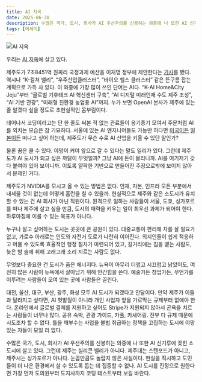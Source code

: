 ```yaml
---
title: AI 지옥
date: 2025-06-30
description: 수많은 국가, 도시, 회사가 AI 우선주의를 신봉하는 와중에 나 또한 AI 신기루에 꽂힌 소도시에 살고 있다.
tags: [에세이]
---
```


![AI 지옥](https://bear-images.sfo2.cdn.digitaloceanspaces.com/archive/02pm.webp)

우리는 [AI 지옥](https://ai-hell.yay.boo)에 살고 있다.

제주도가 7조8451억 원짜리 국정과제 예산을 이재명 정부에 제안한다는 [기사](https://www.jejusori.net/news/articleView.html?idxno=437471)를 봤다. 역시나 “K-컬처 밸리”, “우주산업클러스터”, “바이오 헬스 클러스터” 같은 뜬구름 잡는 계획으로 가득 차 있다. 이 와중에 가장 많이 쓰인 단어는 AI다. “K-AI Home&City Jeju”부터 “글로벌 기후테크 AI 혁신센터 구축”, “AI 디지털 미래인재 수도 제주 조성”, “AI 기반 관광”, “미래형 친환경 농업용 AI”까지. 누가 보면 OpenAI 본사가 제주에 있는 줄 알겠다 싶을 정도로 초현실적인 몸부림이다.

태어나서 코딩이라고는 단 한 줄도 써본 적 없는 관료들이 옹기종기 모여서 주문처럼 AI를 외치는 모습은 참 기묘하다. 서울에 있는 AI 엔지니어들도 가능만 하다면 [미국이든](https://www.chosun.com/economy/tech_it/2024/06/18/GCLGN26TXVDINO2D2Y6WP7Y3QM/) [일본이든](https://www.hankyung.com/article/2025052542081) 떠나고 싶어 하는데, 제주도가 무슨 수로 AI 산업을 키울 수 있단 말인가?

물론 꿈은 클 수 있다. 야망이 커야 앞으로 갈 수 있다는 말도 일리가 있다. 그런데 제주도가 AI 도시가 되고 싶은 까닭이 무엇일까? 그냥 AI에 돈이 몰리니까. AI를 여기저기 갖다 붙여야 있어 보이니까. 이토록 얄팍한 기반으로 만들어진 주장으로밖에 보이지 않아서 문제인 거다. 

제주도가 NVIDIA를 모시고 올 수 있는 방법은 없다. 인재, 자본, 인프라 모든 부분에서 내세울 것이 없는데 어떻게 홈런을 칠 수 있을까. 현실적으로 제주와 같은 소도시가 유치할 수 있는 건 AI 회사가 아닌 직원이다. 원격으로 일하는 사람들이 서울, 도쿄, 싱가포르를 떠나 제주에 살고 싶을 만큼, 도시의 매력을 키우는 일이 최우선 과제가 되어야 한다. 하루아침에 이룰 수 있는 목표가 아니다.

누구나 살고 싶어하는 도시는 곳곳에 큰 공원이 있다. 대중교통이 편리해 차를 살 필요가 없고, 가로수 아래로는 인도와 자전거 도로가 나란히 이어진다. 외지인들이 쉽게 적응하고 머물 수 있도록 효율적인 행정 절차가 마련되어 있고, 길거리에는 침을 뱉는 사람도, 늦은 밤 술에 취해 고래고래 소리 지르는 사람도 없다.

무엇보다 중요한 건 도시가 품은 에너지다. 뉴욕이 아무리 더럽고 시끄럽고 낡았어도, 여전히 많은 사람이 뉴욕에서 살아남기 위해 안간힘을 쓴다. 예술가든 창업가든, 무언가를 이루려는 사람들이 모여 있는 곳에 사람들은 끌린다.

대전, 울산, 대구, 부산, 광주, 화성 모두 AI 도시가 되겠다고 안달이다. 만약 제주가 이들과 달라지고 싶다면, AI 헛발질이 아니라 개인 사업자 앞을 가로막는 규제부터 없애야 한다. 온라인에서 글로벌 결제를 지원하고 싶어도 Stripe가 지원되지 않아서 곤욕을 치르는 사람들이 너무나 많다. 공유 숙박, 관광 가이드, 카풀, 카셰어링. 전부 다 규제 때문에 시도조차 할 수 없다. 틀을 깨부수는 사업을 불법 취급하는 정책을 고집하는 도시에 야망 있는 자들이 모일 리 없다.

수많은 국가, 도시, 회사가 AI 우선주의를 신봉하는 와중에 나 또한 AI 신기루에 꽂힌 소도시에 살고 있다. 그런데 제주는 실리콘 밸리가 아니다. 제주대는 스탠포드가 아니고, 제주시는 싱가포르가 아니다. 눈곱만큼도 놀랍지 않은 사실이다. 현실을 직시하고 도민들이 더 나은 환경에서 살 수 있도록 돕는 데 집중할 수 없나. AI 도시를 진정으로 원한다면 가장 먼저 도의원부터 도지사까지 코딩 테스트부터 보길 바란다.



